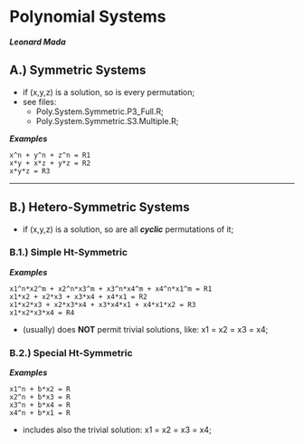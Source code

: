 

# Polynomial Systems

***Leonard Mada***


## A.) Symmetric Systems

* if (x,y,z) is a solution, so is every permutation;
* see files:
  * Poly.System.Symmetric.P3_Full.R;
  * Poly.System.Symmetric.S3.Multiple.R;

***Examples***
~~~
x^n + y^n + z^n = R1
x*y + x*z + y*z = R2
x*y*z = R3
~~~

---

## B.) Hetero-Symmetric Systems

* if (x,y,z) is a solution, so are all ***cyclic*** permutations of it;

### B.1.) Simple Ht-Symmetric

***Examples***
~~~
x1^n*x2^m + x2^n*x3^m + x3^n*x4^m + x4^n*x1^m = R1
x1*x2 + x2*x3 + x3*x4 + x4*x1 = R2
x1*x2*x3 + x2*x3*x4 + x3*x4*x1 + x4*x1*x2 = R3
x1*x2*x3*x4 = R4
~~~

- (usually) does **NOT** permit trivial solutions, like: x1 = x2 = x3 = x4;


### B.2.) Special Ht-Symmetric

***Examples***
~~~
x1^n + b*x2 = R
x2^n + b*x3 = R
x3^n + b*x4 = R
x4^n + b*x1 = R
~~~

- includes also the trivial solution: x1 = x2 = x3 = x4;
